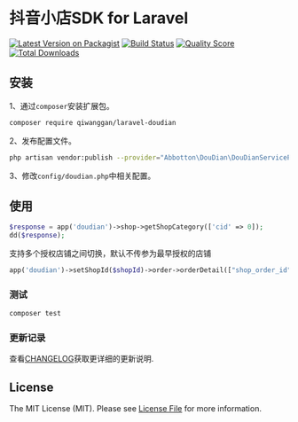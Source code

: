 # 抖音小店SDK for Laravel

[![Latest Version on Packagist](https://img.shields.io/packagist/v/abbotton/laravel-doudian.svg?style=flat-square)](https://packagist.org/packages/abbotton/laravel-doudian)
[![Build Status](https://img.shields.io/travis/abbotton/laravel-doudian/master.svg?style=flat-square)](https://travis-ci.org/abbotton/laravel-doudian)
[![Quality Score](https://img.shields.io/scrutinizer/g/abbotton/laravel-doudian.svg?style=flat-square)](https://scrutinizer-ci.com/g/abbotton/laravel-doudian)
[![Total Downloads](https://img.shields.io/packagist/dt/abbotton/laravel-doudian.svg?style=flat-square)](https://packagist.org/packages/abbotton/laravel-doudian)

## 安装

1、通过`composer`安装扩展包。
```bash
composer require qiwanggan/laravel-doudian
```
2、发布配置文件。
```bash
php artisan vendor:publish --provider="Abbotton\DouDian\DouDianServiceProvider"
```
3、修改`config/doudian.php`中相关配置。
## 使用

``` php
$response = app('doudian')->shop->getShopCategory(['cid' => 0]);
dd($response);
```

支持多个授权店铺之间切换，默认不传参为最早授权的店铺

``` php
app('doudian')->setShopId($shopId)->order->orderDetail(["shop_order_id"=>'5557097346351159555']);
```

### 测试

``` bash
composer test
```

### 更新记录

查看[CHANGELOG](CHANGELOG.md)获取更详细的更新说明.

## License

The MIT License (MIT). Please see [License File](LICENSE.md) for more information.

